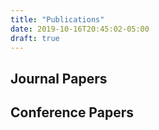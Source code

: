 ```yaml
---
title: "Publications"
date: 2019-10-16T20:45:02-05:00
draft: true
---
```


## Journal Papers

## Conference Papers

